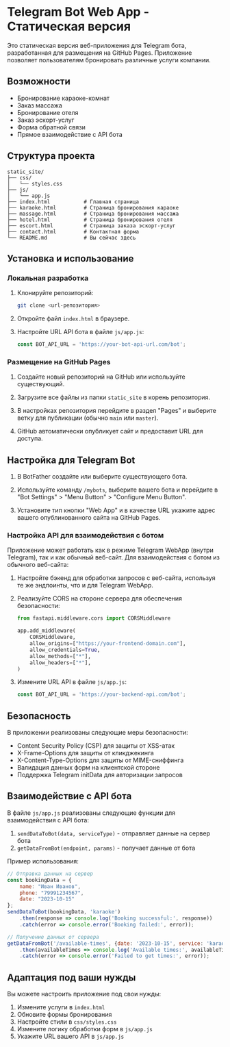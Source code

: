 # Telegram Bot Web App - Статическая версия

Это статическая версия веб-приложения для Telegram бота, разработанная для размещения на GitHub Pages. Приложение позволяет пользователям бронировать различные услуги компании.

## Возможности

- Бронирование караоке-комнат
- Заказ массажа
- Бронирование отеля
- Заказ эскорт-услуг
- Форма обратной связи
- Прямое взаимодействие с API бота

## Структура проекта

```
static_site/
├── css/
│   └── styles.css
├── js/
│   └── app.js
├── index.html           # Главная страница
├── karaoke.html         # Страница бронирования караоке
├── massage.html         # Страница бронирования массажа
├── hotel.html           # Страница бронирования отеля
├── escort.html          # Страница заказа эскорт-услуг
├── contact.html         # Контактная форма
└── README.md            # Вы сейчас здесь
```

## Установка и использование

### Локальная разработка

1. Клонируйте репозиторий:
   ```bash
   git clone <url-репозитория>
   ```

2. Откройте файл `index.html` в браузере.

3. Настройте URL API бота в файле `js/app.js`:
   ```javascript
   const BOT_API_URL = 'https://your-bot-api-url.com/bot';
   ```

### Размещение на GitHub Pages

1. Создайте новый репозиторий на GitHub или используйте существующий.

2. Загрузите все файлы из папки `static_site` в корень репозитория.

3. В настройках репозитория перейдите в раздел "Pages" и выберите ветку для публикации (обычно `main` или `master`).

4. GitHub автоматически опубликует сайт и предоставит URL для доступа.

## Настройка для Telegram Bot

1. В BotFather создайте или выберите существующего бота.

2. Используйте команду `/mybots`, выберите вашего бота и перейдите в "Bot Settings" > "Menu Button" > "Configure Menu Button".

3. Установите тип кнопки "Web App" и в качестве URL укажите адрес вашего опубликованного сайта на GitHub Pages.

### Настройка API для взаимодействия с ботом

Приложение может работать как в режиме Telegram WebApp (внутри Telegram), так и как обычный веб-сайт. Для взаимодействия с ботом из обычного веб-сайта:

1. Настройте бэкенд для обработки запросов с веб-сайта, используя те же эндпоинты, что и для Telegram WebApp.

2. Реализуйте CORS на стороне сервера для обеспечения безопасности:
   ```python
   from fastapi.middleware.cors import CORSMiddleware

   app.add_middleware(
       CORSMiddleware,
       allow_origins=["https://your-frontend-domain.com"],
       allow_credentials=True,
       allow_methods=["*"],
       allow_headers=["*"],
   )
   ```

3. Измените URL API в файле `js/app.js`:
   ```javascript
   const BOT_API_URL = 'https://your-backend-api.com/bot';
   ```

## Безопасность

В приложении реализованы следующие меры безопасности:

- Content Security Policy (CSP) для защиты от XSS-атак
- X-Frame-Options для защиты от кликджекинга
- X-Content-Type-Options для защиты от MIME-сниффинга
- Валидация данных форм на клиентской стороне
- Поддержка Telegram initData для авторизации запросов

## Взаимодействие с API бота

В файле `js/app.js` реализованы следующие функции для взаимодействия с API бота:

1. `sendDataToBot(data, serviceType)` - отправляет данные на сервер бота
2. `getDataFromBot(endpoint, params)` - получает данные от бота

Пример использования:
```javascript
// Отправка данных на сервер
const bookingData = {
    name: "Иван Иванов",
    phone: "79991234567",
    date: "2023-10-15"
};
sendDataToBot(bookingData, 'karaoke')
    .then(response => console.log('Booking successful:', response))
    .catch(error => console.error('Booking failed:', error));

// Получение данных от сервера
getDataFromBot('/available-times', {date: '2023-10-15', service: 'karaoke'})
    .then(availableTimes => console.log('Available times:', availableTimes))
    .catch(error => console.error('Failed to get times:', error));
```

## Адаптация под ваши нужды

Вы можете настроить приложение под свои нужды:

1. Измените услуги в `index.html`
2. Обновите формы бронирования
3. Настройте стили в `css/styles.css`
4. Измените логику обработки форм в `js/app.js`
5. Укажите URL вашего API в `js/app.js` 